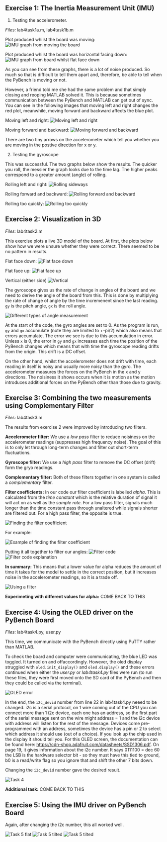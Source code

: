 ## Exercise 1:  The Inertia Measurement Unit (IMU)

1. Testing the accelerometer.

*Files:*  lab4task1a.m, lab4task1b.m <br />

Plot produced whilst the board was moving: 
<img src="task1a-attempt1-moving.png" alt="IMU graph from moving the board"/> 
<br />

Plot produced whilst the board was horizontal facing down: 
<img src="task1a-PyBoard-flat-face-down.png" alt="IMU graph from board whilst flat face down"/> 
<br />

As you can see from these graphs, there is a lot of noise produced. So much so that is difficult to tell them apart and, therefore,  be able to tell when the PyBench is moving or not. <br />

However, a friend told me she had the same problem and that simply closing and reoping MATLAB solved it. This is because sometimes communication between the PyBench and MATLAB can get out of sync. You can see in the following images that moving left and right changes the red plot, meanwhile, moving forward and backward affects the blue plot. <br />

Moving left and right:
<img src="moving-left-and-right.jpg" alt="Moving left and right"/> <br />

Moving forward and backward:
<img src="moving-forward-and-backwards.jpg" alt="Moving forward and backward"/> <br />

There are two tiny arrows on the accelerometer which tell you whether you are moving in the postive direction for x or y. 

2. Testing the gyroscope

This was successful. The two graphs below show the results. The quicker you roll, the messier the graph looks due to the time lag. The higher peaks correspond to a greater amount (angle) of rolling. <br />

Rolling left and right:
<img src="rolling-sideways.jpg" alt="Rolling sideways"/> <br />

Rolling forward and backward:
<img src="rolling-forward.jpg" alt="Rolling forward and backward"/> <br />

Rolling too quickly:
<img src="rolling-too-quickly.jpg" alt="Rolling too quickly"/> <br />

## Exercise 2:  Visualization in 3D

*Files:*  lab4task2.m <br />

This exercise plots a live 3D model of the board. At first, the plots below show how we were unsure whether they were correct. There seemed to be no pattern in results.

Flat face down:
<img src="task2-pybench-flat-face-down.jpg" alt="Flat face down"/> <br />

Flat face up:
<img src="task2-pybench-flat-face-up.jpg" alt="Flat face up"/> <br />

Vertical (either side)
<img src="task2-vertical.jpg" alt="Vertical"/> <br />


The gyroscope gives us the rate of change in angles of the board and we need to derive the angle of the board from this. This is done by multiplying the rate of change of angle by the time incremenent since the last reading. ```gy``` is the pitch angle, ```gx``` is the roll angle. <br />

<img src="pitch-roll-yaw.png" alt="Different types of angle measurement"/> <br />

At the start of the code, the gyro angles are set to 0. As the program is run, ```gy``` and ```gx``` accumulate (note they are limited to +-pi/2) which also means that errors accumulate. The error we see is due to this accumulation in error. Unless ```x``` is 0, the error in ```gy``` and ```gx``` increases each time the position of the PyBench changes which means that with time the gyroscope reading drifts from the origin. This drift is a DC offset. <br />

On the other hand, whilst the accelerometer does not drift with time, each reading in itself is noisy and usually more noisy than the gyro. The accelerometer measures the forces on the PyBench in the x and y directions. The noisiness it shows occurs when it is motion as the motion introduces additional forces on the PyBench other than those due to gravity.


## Exercise 3: Combining the two measurements using Complementary Filter

*Files:*  lab4task3.m <br />

The results from exercise 2 were improved by introducing two filters. <br />

**Accelerometer filter:** We use a _low pass_ filter to reduce noisiness on the accelerometer readings (suppresses high frequency noise). The goal of this is to only let through long-term changes and filter out short-term fluctuations. <br />

**Gyroscope filter:** We use a _high pass_ filter to remove the DC offset (drift) form the gryo readings. <br />

**Complementary filter:** Both of these filters together in one system is called a _complementary_ filter. <br />

**Filter coefficients:** In our code our filter coefficient is labelled _alpha_. This is calculated from the _time constant_ which is the relative duration of signal it will act on as well as the _sample rate_. For a low pass filter, signals much longer than the time constant pass through unaltered while signals shorter are filtered out. For a high pass filter, the opposite is true. <br />

<img src="finding-alpha.jpg" alt="Finding the filter coefficient"/> <br />

For example:

<img src="example-finding-alpha.jpg" alt="Example of finding the filter coefficient"/> <br />

Putting it all together to filter our angles:
<img src="filter-code.jpg" alt="Filter code"/> <br />
<img src="filter-code-explain.jpg" alt="Filter code explanation"/> <br />

**In summary:** This means that a lower value for alpha reduces the amount of time it takes for the model to settle in the correct position, but it increases noise in the accelerometer readings, so it is a trade off. 

<img src="task3.jpg" alt="Using a filter"/> <br />

**Experimeting with different values for alpha:** COME BACK TO THIS

## Exercise 4: Using the OLED driver on the PyBench Board

*Files:* lab4task4.py, user.py <br />

This time, we communicate with the PyBench directly using PuTTY rather than MATLAB.<br />

To check the board and computer were communicating, the blue LED was toggled. It turned on and offaccordingly. However, the oled display struggled with ```oled.init_display()``` and ```oled.display()``` and these errors continued when either the _user.py_ or _lab4task4.py_ files were run (to run these files, they were first moved onto the SD card of the PyBench and then they could be called via the terminal).

<img src="oled-error.jpg" alt="OLED error"/> <br />

In the end, the ```i2c_devid``` number from line 22 in lab4task4.py neeed to be changed. i2c is a serial protocol, on 1 wire coming out of the CPU you can connect more than 1 i2c device, each one has an address, so the first part of the serial message sent on the wire might address = 1 and the i2c device with address will listen for the rest of the message. Devices come pre-programmed with an address, sometimes the device has a pin or 2 to select which address it should use (out of a choice). If you look up the chip used in the display it should tell you. For this OLED screen, the documentation can be found here: https://cdn-shop.adafruit.com/datasheets/SSD1306.pdf. On page 19, it gives information about the i2c number. It says 0111100 = dec 60 the LSB is the hardware selector bit - so they must have this tied to ground, b0 is a read/write flag so you ignore that and shift the other 7 bits down.

Changing the ```i2c_devid``` number gave the desired result.

<img src="hello-world.jpg" alt="Task 4"/> <br />

**Additional task:** COME BACK TO THIS

## Exercise 5: Using the IMU driver on PyBench Board

Again, after changing the i2c number, this all worked well.

<img src="task5-flat.jpg" alt="Task 5 flat"/> 
<img src="task5-tilted.jpg" alt="Task 5 tilted"/>
<img src="task5-tilted2.jpg" alt="Task 5 tilted"/> <br />

